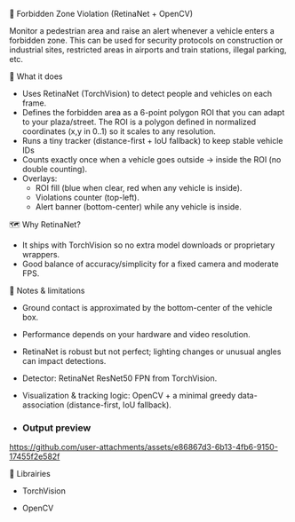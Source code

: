 🚧 Forbidden Zone Violation (RetinaNet + OpenCV)

Monitor a pedestrian area and raise an alert whenever a vehicle enters a forbidden zone.
This can be used for security protocols on construction or industrial sites, restricted areas in airports and train stations, illegal parking, etc.

🧠 What it does

- Uses RetinaNet (TorchVision) to detect people and vehicles on each frame.
- Defines the forbidden area as a 6-point polygon ROI that you can adapt to your plaza/street.
The ROI is a polygon defined in normalized coordinates (x,y in 0..1) so it scales to any resolution.
- Runs a tiny tracker (distance-first + IoU fallback) to keep stable vehicle IDs
- Counts exactly once when a vehicle goes outside → inside the ROI (no double counting).
- Overlays:
  - ROI fill (blue when clear, red when any vehicle is inside).
  - Violations counter (top-left).
  - Alert banner (bottom-center) while any vehicle is inside.

🗺️ Why RetinaNet?

- It ships with TorchVision so no extra model downloads or proprietary wrappers.
- Good balance of accuracy/simplicity for a fixed camera and moderate FPS.

📝 Notes & limitations

- Ground contact is approximated by the bottom-center of the vehicle box.
- Performance depends on your hardware and video resolution.
- RetinaNet is robust but not perfect; lighting changes or unusual angles can impact detections.
- Detector: RetinaNet ResNet50 FPN from TorchVision.
- Visualization & tracking logic: OpenCV + a minimal greedy data-association (distance-first, IoU fallback).

- ### Output preview


https://github.com/user-attachments/assets/e86867d3-6b13-4fb6-9150-17455f2e582f


🙌 Librairies

- TorchVision

- OpenCV
